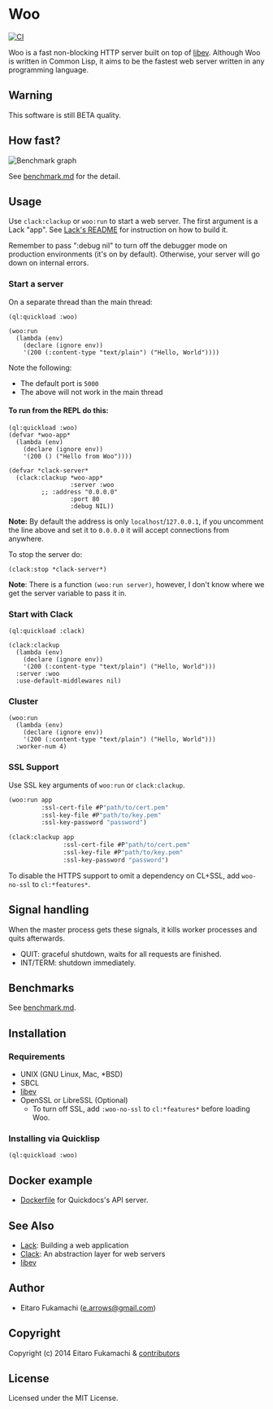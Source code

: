 # Woo

[![CI](https://github.com/fukamachi/woo/actions/workflows/ci.yml/badge.svg)](https://github.com/fukamachi/woo/actions/workflows/ci.yml)

Woo is a fast non-blocking HTTP server built on top of [libev](http://software.schmorp.de/pkg/libev.html). Although Woo is written in Common Lisp, it aims to be the fastest web server written in any programming language.

## Warning

This software is still BETA quality.

## How fast?

![Benchmark graph](images/benchmark.png)

See [benchmark.md](benchmark.md) for the detail.

## Usage

Use `clack:clackup` or `woo:run` to start a web server. The first argument is a Lack "app". See [Lack's README](https://github.com/fukamachi/lack#readme) for instruction on how to build it.

Remember to pass ":debug nil" to turn off the debugger mode on production environments (it's on by default). Otherwise, your server will go down on internal errors.

### Start a server

On a separate thread than the main thread:

```common-lisp
(ql:quickload :woo)

(woo:run
  (lambda (env)
    (declare (ignore env))
    '(200 (:content-type "text/plain") ("Hello, World"))))
```

Note the following:
- The default port is `5000`
- The above will not work in the main thread

#### To run from the REPL do this:

```common-lisp
(ql:quickload :woo)
(defvar *woo-app*
  (lambda (env)
    (declare (ignore env))
    '(200 () ("Hello from Woo"))))

(defvar *clack-server*
  (clack:clackup *woo-app*
                 :server :woo
		 ;; :address "0.0.0.0"
                 :port 80
                 :debug NIL))
```

**Note:** By default the address is only `localhost`/`127.0.0.1`, if you uncomment the line above and set it to `0.0.0.0` it will accept connections from anywhere.

To stop the server do: 

```common-lisp
(clack:stop *clack-server*)
```

**Note**: There is a function `(woo:run server)`, however, I don't know where we get the server variable to pass it in.

### Start with Clack

```common-lisp
(ql:quickload :clack)

(clack:clackup
  (lambda (env)
    (declare (ignore env))
    '(200 (:content-type "text/plain") ("Hello, World")))
  :server :woo
  :use-default-middlewares nil)
```

### Cluster

```common-lisp
(woo:run
  (lambda (env)
    (declare (ignore env))
    '(200 (:content-type "text/plain") ("Hello, World")))
  :worker-num 4)
```

### SSL Support

Use SSL key arguments of `woo:run` or `clack:clackup`.

```commonlisp
(woo:run app
         :ssl-cert-file #P"path/to/cert.pem"
         :ssl-key-file #P"path/to/key.pem"
         :ssl-key-password "password")

(clack:clackup app
               :ssl-cert-file #P"path/to/cert.pem"
               :ssl-key-file #P"path/to/key.pem"
               :ssl-key-password "password")
```

To disable the HTTPS support to omit a dependency on CL+SSL, add `woo-no-ssl` to `cl:*features*`.

## Signal handling

When the master process gets these signals, it kills worker processes and quits afterwards.

- QUIT: graceful shutdown, waits for all requests are finished.
- INT/TERM: shutdown immediately.

## Benchmarks

See [benchmark.md](benchmark.md).

## Installation

### Requirements

* UNIX (GNU Linux, Mac, \*BSD)
* SBCL
* [libev](http://libev.schmorp.de)
* OpenSSL or LibreSSL (Optional)
  * To turn off SSL, add `:woo-no-ssl` to `cl:*features*` before loading Woo.

### Installing via Quicklisp

```common-lisp
(ql:quickload :woo)
```

## Docker example

* [Dockerfile](https://github.com/quickdocs/quickdocs-api/blob/master/docker/Dockerfile.production) for Quickdocs's API server.

## See Also

* [Lack](https://github.com/fukamachi/lack): Building a web application
* [Clack](https://github.com/fukamachi/clack): An abstraction layer for web servers
* [libev](http://software.schmorp.de/pkg/libev.html)

## Author

* Eitaro Fukamachi (e.arrows@gmail.com)

## Copyright

Copyright (c) 2014 Eitaro Fukamachi & [contributors](https://github.com/fukamachi/woo/graphs/contributors)

## License

Licensed under the MIT License.
